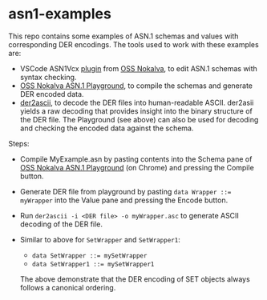 # asn1-examples

This repo contains some examples of ASN.1 schemas and values with corresponding DER encodings.  The tools used to work with these examples are:

- VSCode ASN1Vcx [plugin](https://marketplace.visualstudio.com/items?itemName=OSSNokalva.asn1vcx) from [OSS Nokalva](https://www.oss.com/), to edit ASN.1 schemas with syntax checking.
- [OSS Nokalva ASN.1 Playground](https://asn1.io/asn1playground/), to compile the schemas and generate DER encoded data.
- [der2ascii](https://github.com/google/der-ascii), to decode the DER files into human-readable ASCII.  der2asii yields a raw decoding that provides insight into the binary structure of the DER file.  The Playground (see above) can also be used for decoding and checking the encoded data against the schema.

Steps:
- Compile MyExample.asn by pasting contents into the Schema pane of [OSS Nokalva ASN.1 Playground](https://asn1.io/asn1playground/) (on Chrome) and pressing the Compile button.
- Generate DER file from playground by pasting `data Wrapper ::= myWrapper` into the Value pane and pressing the Encode button.
- Run `der2ascii -i <DER file> -o myWrapper.asc` to generate ASCII decoding of the DER file.
- Similar to above for `SetWrapper` and `SetWrapper1`:
  - `data SetWrapper ::= mySetWrapper`
  - `data SetWrapper1 ::= mySetWrapper1`

  The above demonstrate that the DER encoding of SET objects always follows a canonical ordering.

